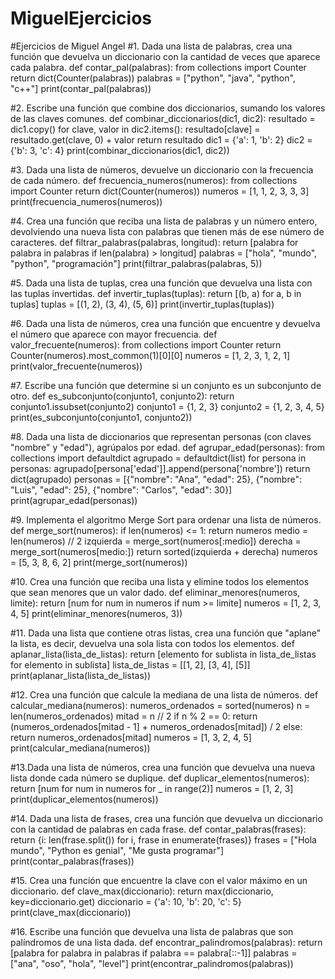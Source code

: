 # MiguelEjercicios
#Ejercicios de Miguel Angel
#1. Dada una lista de palabras, crea una función que devuelva un diccionario con la cantidad de veces que aparece cada palabra.
def contar_pal(palabras):
    from collections import Counter
    return dict(Counter(palabras))
palabras = ["python", "java", "python", "c++"]
print(contar_pal(palabras))  

#2. Escribe una función que combine dos diccionarios, sumando los valores de las claves comunes.
def combinar_diccionarios(dic1, dic2):
    resultado = dic1.copy()
    for clave, valor in dic2.items():
        resultado[clave] = resultado.get(clave, 0) + valor
    return resultado
dic1 = {'a': 1, 'b': 2}
dic2 = {'b': 3, 'c': 4}
print(combinar_diccionarios(dic1, dic2))  

#3. Dada una lista de números, devuelve un diccionario con la frecuencia de cada número.
def frecuencia_numeros(numeros):
    from collections import Counter
    return dict(Counter(numeros))
numeros = [1, 1, 2, 3, 3, 3]
print(frecuencia_numeros(numeros)) 

#4. Crea una función que reciba una lista de palabras y un número entero, devolviendo una nueva lista con palabras que tienen más de ese número de caracteres.
def filtrar_palabras(palabras, longitud):
    return [palabra for palabra in palabras if len(palabra) > longitud]
palabras = ["hola", "mundo", "python", "programación"]
print(filtrar_palabras(palabras, 5))  

#5. Dada una lista de tuplas, crea una función que devuelva una lista con las tuplas invertidas.
def invertir_tuplas(tuplas):
    return [(b, a) for a, b in tuplas]
tuplas = [(1, 2), (3, 4), (5, 6)]
print(invertir_tuplas(tuplas))  

#6. Dada una lista de números, crea una función que encuentre y devuelva el número que aparece con mayor frecuencia.
def valor_frecuente(numeros):
    from collections import Counter
    return Counter(numeros).most_common(1)[0][0]
numeros = [1, 2, 3, 1, 2, 1]
print(valor_frecuente(numeros))  

#7. Escribe una función que determine si un conjunto es un subconjunto de otro.
def es_subconjunto(conjunto1, conjunto2):
    return conjunto1.issubset(conjunto2)
conjunto1 = {1, 2, 3}
conjunto2 = {1, 2, 3, 4, 5}
print(es_subconjunto(conjunto1, conjunto2))  

#8. Dada una lista de diccionarios que representan personas (con claves "nombre" y "edad"), agrúpalos por edad.
def agrupar_edad(personas):
    from collections import defaultdict
    agrupado = defaultdict(list)
    for persona in personas:
        agrupado[persona['edad']].append(persona['nombre'])
    return dict(agrupado)
personas = [{"nombre": "Ana", "edad": 25}, {"nombre": "Luis", "edad": 25}, {"nombre": "Carlos", "edad": 30}]
print(agrupar_edad(personas)) 

#9.  Implementa el algoritmo Merge Sort para ordenar una lista de números.
def merge_sort(numeros):
    if len(numeros) <= 1:
        return numeros
    medio = len(numeros) // 2
    izquierda = merge_sort(numeros[:medio])
    derecha = merge_sort(numeros[medio:])
    return sorted(izquierda + derecha)
numeros = [5, 3, 8, 6, 2]
print(merge_sort(numeros))

#10. Crea una función que reciba una lista y elimine todos los elementos que sean menores que un valor dado.
def eliminar_menores(numeros, limite):
    return [num for num in numeros if num >= limite]
numeros = [1, 2, 3, 4, 5]
print(eliminar_menores(numeros, 3)) 

#11. Dada una lista que contiene otras listas, crea una función que "aplane" la lista, es decir, devuelva una sola lista con todos los elementos.
def aplanar_lista(lista_de_listas):
    return [elemento for sublista in lista_de_listas for elemento in sublista]
lista_de_listas = [[1, 2], [3, 4], [5]]
print(aplanar_lista(lista_de_listas)) 

#12. Crea una función que calcule la mediana de una lista de números.
def calcular_mediana(numeros):
    numeros_ordenados = sorted(numeros)
    n = len(numeros_ordenados)
    mitad = n // 2
    if n % 2 == 0:
        return (numeros_ordenados[mitad - 1] + numeros_ordenados[mitad]) / 2
    else:
        return numeros_ordenados[mitad]
numeros = [1, 3, 2, 4, 5]
print(calcular_mediana(numeros))  

#13.Dada una lista de números, crea una función que devuelva una nueva lista donde cada número se duplique.
def duplicar_elementos(numeros):
    return [num for num in numeros for _ in range(2)]
numeros = [1, 2, 3]
print(duplicar_elementos(numeros))  

#14. Dada una lista de frases, crea una función que devuelva un diccionario con la cantidad de palabras en cada frase.
def contar_palabras(frases):
    return {i: len(frase.split()) for i, frase in enumerate(frases)}
frases = ["Hola mundo", "Python es genial", "Me gusta programar"]
print(contar_palabras(frases)) 

#15.  Crea una función que encuentre la clave con el valor máximo en un diccionario.
def clave_max(diccionario):
    return max(diccionario, key=diccionario.get)
diccionario = {'a': 10, 'b': 20, 'c': 5}
print(clave_max(diccionario)) 

#16. Escribe una función que devuelva una lista de palabras que son palíndromos de una lista dada.
def encontrar_palindromos(palabras):
    return [palabra for palabra in palabras if palabra == palabra[::-1]]
palabras = ["ana", "oso", "hola", "level"]
print(encontrar_palindromos(palabras))  
